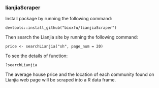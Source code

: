 ### lianjiaScraper

Install package by running the following command:
```
devtools::install_github("bioxfu/lianjiaScraper")
```
Then search the Lianjia site by running the following command:
```
price <- searchLianjia("sh", page_num = 20)
```
To see the details of function:
```
?searchLianjia
```
The average house price and the location of each community found on Lianjia web page will be scraped into a R data frame.